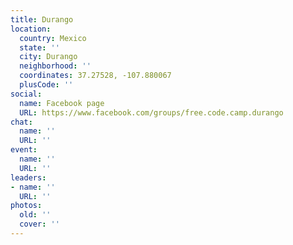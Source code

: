 ```yaml
---
title: Durango
location:
  country: Mexico
  state: ''
  city: Durango
  neighborhood: ''
  coordinates: 37.27528, -107.880067
  plusCode: ''
social:
  name: Facebook page
  URL: https://www.facebook.com/groups/free.code.camp.durango
chat:
  name: ''
  URL: ''
event:
  name: ''
  URL: ''
leaders:
- name: ''
  URL: ''
photos:
  old: ''
  cover: ''
---
```

